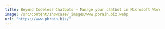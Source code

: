 ```yaml
---
title: Beyond Codeless Chatbots — Manage your chatbot in Microsoft Word
image: /src/content/showcase/_images/www.pbrain.biz.webp
url: "https://www.pbrain.biz/"
---
```

